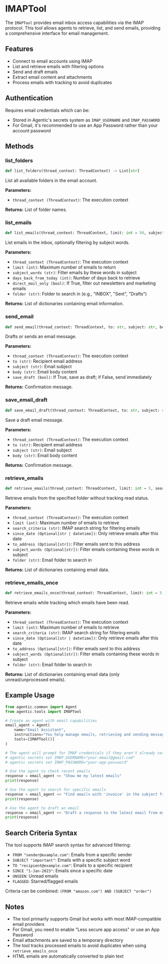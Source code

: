 # IMAPTool

The `IMAPTool` provides email inbox access capabilities via the IMAP protocol. This tool allows agents to retrieve, list, and send emails, providing a comprehensive interface for email management.

## Features

- Connect to email accounts using IMAP
- List and retrieve emails with filtering options
- Send and draft emails
- Extract email content and attachments
- Process emails with tracking to avoid duplicates

## Authentication

Requires email credentials which can be:

- Stored in Agentic's secrets system as `IMAP_USERNAME` and `IMAP_PASSWORD`
- For Gmail, it's recommended to use an App Password rather than your account password

## Methods

### list_folders

```python
def list_folders(thread_context: ThreadContext) -> List[str]
```

List all available folders in the email account.

**Parameters:**

- `thread_context (ThreadContext)`: The execution context

**Returns:**
List of folder names.

### list_emails

```python
def list_emails(thread_context: ThreadContext, limit: int = 50, subject_words: str = None, days_back_from_today: int = 1, direct_mail_only: bool = True, folder: str = "INBOX") -> List[Dict[str, Any]]
```

List emails in the inbox, optionally filtering by subject words.

**Parameters:**

- `thread_context (ThreadContext)`: The execution context
- `limit (int)`: Maximum number of emails to return
- `subject_words (str)`: Filter emails by these words in subject
- `days_back_from_today (int)`: Number of days back to retrieve
- `direct_mail_only (bool)`: If True, filter out newsletters and marketing emails
- `folder (str)`: Folder to search in (e.g., "INBOX", "Sent", "Drafts")

**Returns:**
List of dictionaries containing email information.

### send_email

```python
def send_email(thread_context: ThreadContext, to: str, subject: str, body: str, save_draft: bool = True) -> str
```

Drafts or sends an email message.

**Parameters:**

- `thread_context (ThreadContext)`: The execution context
- `to (str)`: Recipient email address
- `subject (str)`: Email subject
- `body (str)`: Email body content
- `save_draft (bool)`: If True, save as draft; if False, send immediately

**Returns:**
Confirmation message.

### save_email_draft

```python
def save_email_draft(thread_context: ThreadContext, to: str, subject: str, body: str) -> str
```

Save a draft email message.

**Parameters:**

- `thread_context (ThreadContext)`: The execution context
- `to (str)`: Recipient email address
- `subject (str)`: Email subject
- `body (str)`: Email body content

**Returns:**
Confirmation message.

### retrieve_emails

```python
def retrieve_emails(thread_context: ThreadContext, limit: int = 5, search_criteria: str = "", since_date: Optional[str | datetime] = None, to_address: Optional[str] = None, subject_words: Optional[str] = None, folder: str = "INBOX") -> List[Dict[str, Any]]
```

Retrieve emails from the specified folder without tracking read status.

**Parameters:**

- `thread_context (ThreadContext)`: The execution context
- `limit (int)`: Maximum number of emails to retrieve
- `search_criteria (str)`: IMAP search string for filtering emails
- `since_date (Optional[str | datetime])`: Only retrieve emails after this date
- `to_address (Optional[str])`: Filter emails sent to this address
- `subject_words (Optional[str])`: Filter emails containing these words in subject
- `folder (str)`: Email folder to search in

**Returns:**
List of dictionaries containing email data.

### retrieve_emails_once

```python
def retrieve_emails_once(thread_context: ThreadContext, limit: int = 5, search_criteria: str = "", since_date: Optional[str | datetime] = None, to_address: Optional[str] = None, subject_words: Optional[str] = None, folder: str = "INBOX") -> List[Dict[str, Any]]
```

Retrieve emails while tracking which emails have been read.

**Parameters:**

- `thread_context (ThreadContext)`: The execution context
- `limit (int)`: Maximum number of emails to retrieve
- `search_criteria (str)`: IMAP search string for filtering emails
- `since_date (Optional[str | datetime])`: Only retrieve emails after this date
- `to_address (Optional[str])`: Filter emails sent to this address
- `subject_words (Optional[str])`: Filter emails containing these words in subject
- `folder (str)`: Email folder to search in

**Returns:**
List of dictionaries containing email data (only unread/unprocessed emails).

## Example Usage

```python
from agentic.common import Agent
from agentic.tools import IMAPTool

# Create an agent with email capabilities
email_agent = Agent(
    name="Email Assistant",
    instructions="You help manage emails, retrieving and sending messages.",
    tools=[IMAPTool()]
)

# The agent will prompt for IMAP credentials if they aren't already set
# agentic secrets set IMAP_USERNAME="your.email@gmail.com"
# agentic secrets set IMAP_PASSWORD="your-app-password"

# Use the agent to check recent emails
response = email_agent << "Show me my latest emails"
print(response)

# Use the agent to search for specific emails
response = email_agent << "Find emails with 'invoice' in the subject from the last 7 days"
print(response)

# Use the agent to draft an email
response = email_agent << "Draft a response to the latest email from my boss"
print(response)
```

## Search Criteria Syntax

The tool supports IMAP search syntax for advanced filtering:

- `FROM "sender@example.com"`: Emails from a specific sender
- `SUBJECT "important"`: Emails with a specific subject word
- `TO "recipient@example.com"`: Emails to a specific recipient
- `SINCE "1-Jan-2023"`: Emails since a specific date
- `UNSEEN`: Unread emails
- `FLAGGED`: Starred/flagged emails

Criteria can be combined: `(FROM "amazon.com") AND (SUBJECT "order")`

## Notes

- The tool primarily supports Gmail but works with most IMAP-compatible email providers
- For Gmail, you need to enable "Less secure app access" or use an App Password
- Email attachments are saved to a temporary directory
- The tool tracks processed emails to avoid duplicates when using `retrieve_emails_once`
- HTML emails are automatically converted to plain text

